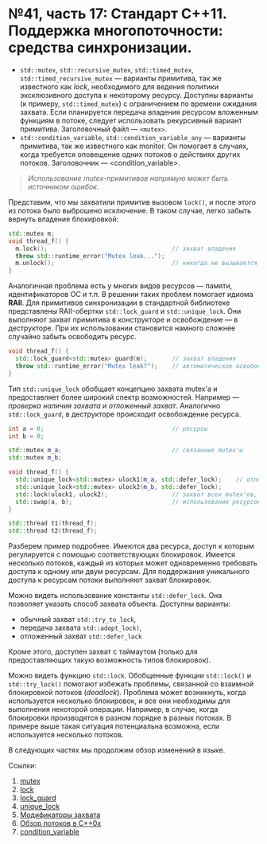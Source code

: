 # №41, часть 17: Стандарт С++11. Поддержка многопоточности: средства синхронизации. 

* `std::mutex`, `std::recursive_mutex`, `std::timed_mutex`, `std::timed_recursive_mutex` — варианты примитива, так же известного как *lock*, необходимого для ведения политики эксклюзивного доступа к некоторому ресурсу. Доступны варианты (к примеру, `std::timed_mutex`) с ограничением по времени ожидания захвата. Если планируется передача владения ресурсом вложенным функциям в потоке, следует использовать рекурсивный вариант примитива. Заголовочный файл — `<mutex>`. 
* `std::condition_variable`, `std::condition_variable_any` — варианты примитива, так же известного как monitor. Он помогает в случаях, когда требуется оповещение одних потоков о действиях других потоков. Заголовочник — <condition_variable>. 

> *Использование mutex-примитивов напрямую может быть источником ошибок.* 

Представим, что мы захватили примитив вызовом `lock()`, и после этого из потока было выброшено исключение. В таком случае, легко забыть вернуть владение блокировкой: 
``` c++
std::mutex m; 
void thread_f() { 
  m.lock();                                   // захват владения 
  throw std::runtime_error("Mutex leak..."); 
  m.unlock();                                 // никогда не вызывается 
} 
```
Аналогичная проблема есть у многих видов ресурсов — памяти, идентификаторов ОС и т.п. В решении таких проблем помогает идиома **RAII**. Для примитивов синхронизации в стандартной библиотеке представлены RAII-обертки `std::lock_guard` и `std::unique_lock`. Они выполняют захват примитива в конструкторе и освобождение — в деструкторе. При их использовании становится намного сложнее случайно забыть освободить ресурс. 

``` c++
void thread_f() { 
  std::lock_guard<std::mutex> guard(m);       // захват владения 
  throw std::runtime_error("Mutex leak?");    // автоматическое освобождение 
} 
```
Тип `std::unique_lock` обобщает концепцию захвата mutex'а и предоставляет более широкий спектр возможностей. Например — *проверка наличия захвата* и *отложенный захват*. Аналогично `std::lock_guard`, в деструкторе происходит освобождение ресурса. 
```c++
int a = 0;                                    // ресурсы 
int b = 0; 

std::mutex m_a;                               // связанные mutex'ы 
std::mutex m_b; 

void thread_f() { 
  std::unique_lock<std::mutex> ulock1(m_a, std::defer_lock);    // отложенный захват 
  std::unique_lock<std::mutex> ulock2(m_b, std::defer_lock); 
  std::lock(ulock1, ulock2);                  // захват всех mutex'ов, без deadlock'ов 
  std::swap(a, b);                            // использование ресурсов 
} 

std::thread t1(thread_f);
std::thread t2(thread_f); 
```
Разберем пример подробнее. Имеются два ресурса, доступ к которым регулируется с помощью соответствующих блокировок. Имеется несколько потоков, каждый из которых может одновременно требовать доступа к одному или двум ресурсам. Для поддержания уникального доступа к ресурсам потоки выполняют захват блокировок. 

Можно видеть использование константы `std::defer_lock`. Она позволяет указать способ захвата объекта. Доступны варианты: 
* обычный захват        `std::try_to_lock`, 
* передача захвата      `std::adopt_lock)`,
* отложенный захват     `std::defer_lock`

Кроме этого, доступен захват с таймаутом (только для предоставляющих такую возможность типов блокировок). 

Можно видеть функцию `std::lock`. Обобщенные функции `std::lock()` и `std::try_lock()` помогают избежать проблемы, связанной со взаимной блокировкой потоков (*deadlock*). Проблема может возникнуть, когда используется несколько блокировок, и все они необходимы для выполнения некоторой операции. Например, в случае, когда блокировки производятся в разном порядке в разных потоках. В примере выше такая ситуация потенциальна возможна, если используется несколько потоков. 

В следующих частях мы продолжим 
обзор изменений в языке. 

Ссылки: 
1. [mutex](http://en.cppreference.com/w/cpp/thread/mutex)
2. [lock](http://en.cppreference.com/w/cpp/thread/lock)
3. [lock_guard](http://en.cppreference.com/w/cpp/thread/lock_guard)
4. [unique_lock](http://en.cppreference.com/w/cpp/thread/unique_lock) 
5. [Модификаторы захвата](http://en.cppreference.com/w/cpp/thread/lock_tag)
6. [Обзор потоков в С++0х](http://www.devx.com/SpecialReports/Article/38883)
7. [condition_variable](http://en.cppreference.com/w/cpp/thread/condition_variable)